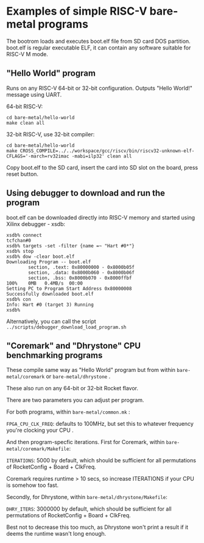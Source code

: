 # Examples of simple RISC-V bare-metal programs

The bootrom loads and executes boot.elf file from SD card DOS partition.
boot.elf is regular executable ELF, it can contain any software suitable for RISC-V M mode.

## "Hello World" program

Runs on any RISC-V 64-bit or 32-bit configuration.
Outputs "Hello World!" message using UART.

64-bit RISC-V:
```
cd bare-metal/hello-world
make clean all
```

32-bit RISC-V, use 32-bit compiler:
```
cd bare-metal/hello-world
make CROSS_COMPILE=../../workspace/gcc/riscv/bin/riscv32-unknown-elf- CFLAGS='-march=rv32imac -mabi=ilp32' clean all
```

Copy boot.elf to the SD card, insert the card into SD slot on the board, press reset button.

## Using debugger to download and run the program

boot.elf can be downloaded directly into RISC-V memory and started using Xilinx debugger - xsdb:

```
xsdb% connect
tcfchan#0
xsdb% targets -set -filter {name =~ "Hart #0*"}
xsdb% stop
xsdb% dow -clear boot.elf
Downloading Program -- boot.elf
        section, .text: 0x80000000 - 0x8000b05f
        section, .data: 0x8000b060 - 0x8000b06f
        section, .bss: 0x8000b070 - 0x8000ffbf
100%    0MB   0.4MB/s  00:00
Setting PC to Program Start Address 0x80000008
Successfully downloaded boot.elf
xsdb% con
Info: Hart #0 (target 3) Running
xsdb%
```
Alternatively, you can call the script `../scripts/debugger_download_load_program.sh`

## "Coremark" and "Dhrystone" CPU benchmarking programs

These compile same way as "Hello World" program but from within `bare-metal/coremark` or `bare-metal/dhrystone` .

These also run on any 64-bit or 32-bit Rocket flavor.

There are two parameters you can adjust per program.

For both programs, within `bare-metal/common.mk` :

`FPGA_CPU_CLK_FREQ`: defaults to 100MHz, but set this to whatever frequency you're clocking your CPU .

And then program-specfic iterations. First for Coremark, within `bare-metal/coremark/Makefile`:

`ITERATIONS`: 5000 by default, which should be sufficient for all permutations of RocketConfig + Board + ClkFreq.

Coremark requires runtime > 10 secs, so increase ITERATIONS if your CPU is somehow too fast.

Secondly, for Dhrystone, within `bare-metal/dhrystone/Makefile`:

`DHRY_ITERS`: 3000000 by default, which should be sufficient for all permutations of RocketConfig + Board + ClkFreq.

Best not to decrease this too much, as Dhrystone won't print a result if it deems the runtime wasn't long enough.
